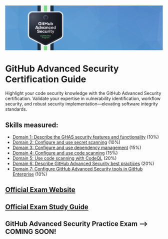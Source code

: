 ![GitHub Security](../img/github_security.jpg)

# GitHub Advanced Security Certification Guide
Highlight your code security knowledge with the GitHub Advanced Security certification. Validate your expertise in vulnerability identification, workflow security, and robust security implementation—elevating software integrity standards.

## Skills measured:

* [Domain 1: Describe the GHAS security features and functionality](./Domain%201:%20Describe%20the%20GHAS%20security%20features%20and%20functionality/guide.md) (10%)
* [Domain 2: Configure and use secret scanning](./Domain%202:%20Configure%20and%20use%20secret%20scanning/guide.md) (10%)
* [Domain 3: Configure and use dependency management](./Domain%203:%20Configure%20and%20use%20dependency%20management/guide.md) (15%)
* [Domain 4: Configure and use code scanning](./Domain%204:%20Configure%20and%20use%20code%20scanning/guide.md) (15%)
* [Domain 5: Use code scanning with CodeQL](./Domain%205:%20Use%20code%20scanning%20with%20CodeQL/guide.md) (20%)
* [Domain 6: Describe GitHub Advanced Security best practices](./Domain%206:%20Describe%20GitHub%20Advanced%20Security%20best%20practices/guide.md) (20%)
* [Domain 7: Configure GitHub Advanced Security tools in GitHub Enterprise](./Domain%207:%20Configure%20GitHub%20Advanced%20Security%20tools%20in%20GitHub%20Enterprise/guide.md) (10%)

## [Official Exam Website](https://resources.github.com/learn/certifications/)

## [Official Exam Study Guide](chrome-extension://efaidnbmnnnibpcajpcglclefindmkaj/https://assets.ctfassets.net/wfutmusr1t3h/4WQrNeENScZlISZKdknVbK/5ef56a63ec9656c6fc1c4597f4e95bc9/github-advanced-security-exam-preparation-study-guide__2_.pdf)

## GitHub Advanced Security Practice Exam --> COMING SOON!